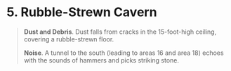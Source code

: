 # 5. Rubble-Strewn Cavern

>**Dust and Debris**. Dust falls from cracks in the 15-foot-high ceiling, covering a rubble-strewn floor.
>
>**Noise**. A tunnel to the south (leading to areas 16 and area 18) echoes with the sounds of hammers and picks striking stone.
>